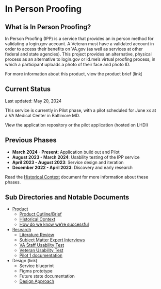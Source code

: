 # In Person Proofing

## What is In Person Proofing?

In Person Proofing (IPP) is a service that provides an in person method for validating a login.gov account. A Veteran must have a validated account in order to access their benefits on VA.gov (as well as services at other federal and state agencies). This project provides an alternative, physical process as an alternative to login.gov or id.me’s virtual proofing process, in which a participant uploads a photo of their face and photo ID.

For more information about this product, view the product brief (link)

## Current Status

Last updated: May 20, 2024

This service is currently in Pilot phase, with a pilot scheduled for June xx at a VA Medical Center in Baltimore MD.

View the application repository or the pilot application (hosted on LHDI)

## Previous Phases

- **March 2024 - Present**: Application build out and Pilot
- **August 2023 - March 2024**: Usability testing of the IPP service
- **April 2023 - August 2023**: Service design and iteration
- **December 2022 - April 2023**: Discovery and early research

Read the [Historical Context](https://github.com/department-of-veterans-affairs/va.gov-team/tree/master/products/login.gov-adoption/in-person-proofing/product/historical-context.md) document for more information about these phases.

## Sub Directories and Notable Documents

- [Product](https://github.com/department-of-veterans-affairs/va.gov-team/tree/master/products/login.gov-adoption/in-person-proofing/product/README.md)
  - [Product Outline/Brief](https://github.com/department-of-veterans-affairs/va.gov-team/tree/master/products/login.gov-adoption/in-person-proofing/product/product-brief.md)
  - [Historical Context](https://github.com/department-of-veterans-affairs/va.gov-team/tree/master/products/login.gov-adoption/in-person-proofing/product/historical-context.md)
  - [How do we know we’re successful](https://github.com/department-of-veterans-affairs/va.gov-team/tree/master/products/login.gov-adoption/in-person-proofing/product/what-does-success-look-like.md)
- [Research](https://github.com/department-of-veterans-affairs/va.gov-team/tree/master/products/login.gov-adoption/in-person-proofing/research)
  - [Literature Review](https://github.com/department-of-veterans-affairs/va.gov-team/blob/master/products/login.gov-adoption/in-person-proofing/research/In-Person%20Identity%20Proofing%20Literature%20Review_11.9.2023.md)
  - [Subject Matter Expert Interviews](https://github.com/department-of-veterans-affairs/va.gov-team/tree/master/products/login.gov-adoption/in-person-proofing/research/2023-12-in-person-proofing-pilot-SME%20Interviews)
  - [VA Staff Usability Test](https://github.com/department-of-veterans-affairs/va.gov-team/tree/master/products/login.gov-adoption/in-person-proofing/research/IPP%20Usability%20Testing%20Proofing%20Agent/2024-1-in-person-proofing-pilot-proofing-agent-usability-test)
  - [Veteran Usability Test](https://github.com/department-of-veterans-affairs/va.gov-team/tree/master/products/login.gov-adoption/in-person-proofing/research/IPP%20Usability%20Testing%20Veterans/2023-12-in-person-proofing-pilot-Veteran-usability-test)
  - [Pilot 1 documentation](https://github.com/department-of-veterans-affairs/va.gov-team/tree/master/products/login.gov-adoption/in-person-proofing/research/2024-03-Secure%20Sign%20In%20Transition%20Team-In-Person%20Proofing_Pilot)
- Design (link)
  - Service blueprint
  - Figma prototype
  - Future state documentation
  - [Design Approach](https://github.com/department-of-veterans-affairs/va.gov-team/blob/master/products/login.gov-adoption/in-person-proofing/design/design-approach.md)
